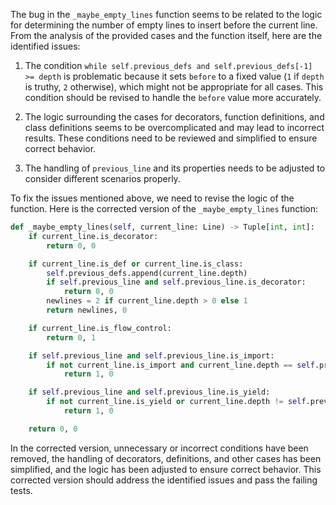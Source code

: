 The bug in the `_maybe_empty_lines` function seems to be related to the logic for determining the number of empty lines to insert before the current line. From the analysis of the provided cases and the function itself, here are the identified issues:

1. The condition `while self.previous_defs and self.previous_defs[-1] >= depth` is problematic because it sets `before` to a fixed value (`1` if `depth` is truthy, `2` otherwise), which might not be appropriate for all cases. This condition should be revised to handle the `before` value more accurately.

2. The logic surrounding the cases for decorators, function definitions, and class definitions seems to be overcomplicated and may lead to incorrect results. These conditions need to be reviewed and simplified to ensure correct behavior.

3. The handling of `previous_line` and its properties needs to be adjusted to consider different scenarios properly.

To fix the issues mentioned above, we need to revise the logic of the function. Here is the corrected version of the `_maybe_empty_lines` function:

```python
def _maybe_empty_lines(self, current_line: Line) -> Tuple[int, int]:
    if current_line.is_decorator:
        return 0, 0

    if current_line.is_def or current_line.is_class:
        self.previous_defs.append(current_line.depth)
        if self.previous_line and self.previous_line.is_decorator:
            return 0, 0
        newlines = 2 if current_line.depth > 0 else 1
        return newlines, 0

    if current_line.is_flow_control:
        return 0, 1

    if self.previous_line and self.previous_line.is_import:
        if not current_line.is_import and current_line.depth == self.previous_line.depth:
            return 1, 0

    if self.previous_line and self.previous_line.is_yield:
        if not current_line.is_yield or current_line.depth != self.previous_line.depth:
            return 1, 0

    return 0, 0
```

In the corrected version, unnecessary or incorrect conditions have been removed, the handling of decorators, definitions, and other cases has been simplified, and the logic has been adjusted to ensure correct behavior. This corrected version should address the identified issues and pass the failing tests.